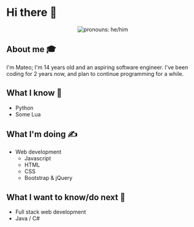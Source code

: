 
# Hi there 👋 


<p align="center"> <img src="https://img.shields.io/badge/Pronouns-He%2FHim-green" alt="pronouns: he/him" /> </p>



## About me 🎓
I'm Mateo; I'm 14 years old and an aspiring software engineer. I've been coding for 2 years now, and plan to continue programming for a while. 

## What I know 🧠
- Python
- Some Lua

## What I'm doing ✍️
- Web development
  - Javascript
  - HTML
  - CSS
  - Bootstrap & jQuery

## What I want to know/do next 🌠
- Full stack web development
- Java / C#

<!--

## Socials 📱

[Github](https://github.com/CYP3RBOT)
[Gmail](mailto:cyp3rbot8009@gmail.com)
[Spotify](https://open.spotify.com/user/oj3fgrcstqajle2i8w2ofpb9a)

-->
